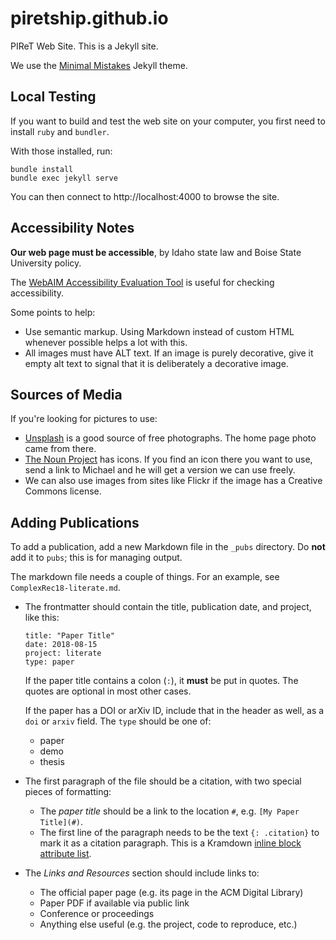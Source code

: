 # piretship.github.io

PIReT Web Site.  This is a Jekyll site.

We use the [Minimal Mistakes](https://mmistakes.github.io/minimal-mistakes/docs/quick-start-guide/) Jekyll theme.

## Local Testing

If you want to build and test the web site on your computer, you first need to install `ruby` and `bundler`.

With those installed, run:

    bundle install
    bundle exec jekyll serve

You can then connect to http://localhost:4000 to browse the site.

## Accessibility Notes

**Our web page must be accessible**, by Idaho state law and Boise State University policy.

The [WebAIM Accessibility Evaluation Tool](https://wave.webaim.org/) is useful for checking accessibility.

Some points to help:

- Use semantic markup.  Using Markdown instead of custom HTML whenever possible helps a lot with this.
- All images must have ALT text.  If an image is purely decorative, give it empty alt text to signal that
  it is deliberately a decorative image.

## Sources of Media

If you're looking for pictures to use:

- [Unsplash](https://unsplash.com) is a good source of free photographs.  The home page photo came from there.
- [The Noun Project](https://thenounproject.com/) has icons.  If you find an icon there you want to use, send a link
  to Michael and he will get a version we can use freely.
- We can also use images from sites like Flickr if the image has a Creative Commons license.

## Adding Publications

To add a publication, add a new Markdown file in the `_pubs` directory.  Do **not** add it to `pubs`; this is for managing output.

The markdown file needs a couple of things.  For an example, see `ComplexRec18-literate.md`.

-   The frontmatter should contain the title, publication date, and project, like this:

        title: "Paper Title"
        date: 2018-08-15
        project: literate
        type: paper

    If the paper title contains a colon (`:`), it **must** be put in quotes.  The quotes
    are optional in most other cases.

    If the paper has a DOI or arXiv ID, include that in the header as well, as a `doi` or `arxiv` field.  The `type` should be one of:

    - paper
    - demo
    - thesis

-   The first paragraph of the file should be a citation, with two special pieces of formatting:

    - The *paper title* should be a link to the location `#`, e.g. `[My Paper Title](#)`.
    - The first line of the paragraph needs to be the text `{: .citation}` to mark it as a citation paragraph.
      This is a Kramdown [inline block attribute list](https://kramdown.gettalong.org/syntax.html#block-ials).

-   The *Links and Resources* section should include links to:

    - The official paper page (e.g. its page in the ACM Digital Library)
    - Paper PDF if available via public link
    - Conference or proceedings
    - Anything else useful (e.g. the project, code to reproduce, etc.)
